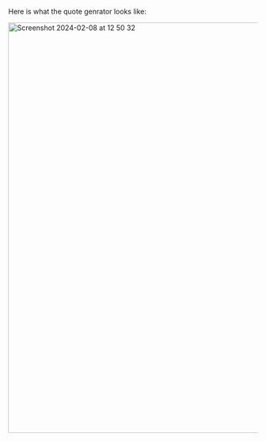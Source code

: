Here is what the quote genrator looks like:

<img width="828" alt="Screenshot 2024-02-08 at 12 50 32" src="https://github.com/BradLad1/Quote-Genartor/assets/148502451/bbd2c9fd-774d-4c60-b084-9ab80d0edc55">
